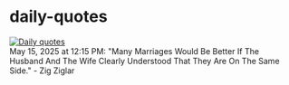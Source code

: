 # daily-quotes
[![Daily quotes](https://github.com/ceepu8/daily-quotes/actions/workflows/daily-quote.yml/badge.svg)](https://github.com/ceepu8/daily-quotes/actions/workflows/daily-quote.yml)<br/>
May 15, 2025 at 12:15 PM: "Many Marriages Would Be Better If The Husband And The Wife Clearly Understood That They Are On The Same Side." - Zig Ziglar
